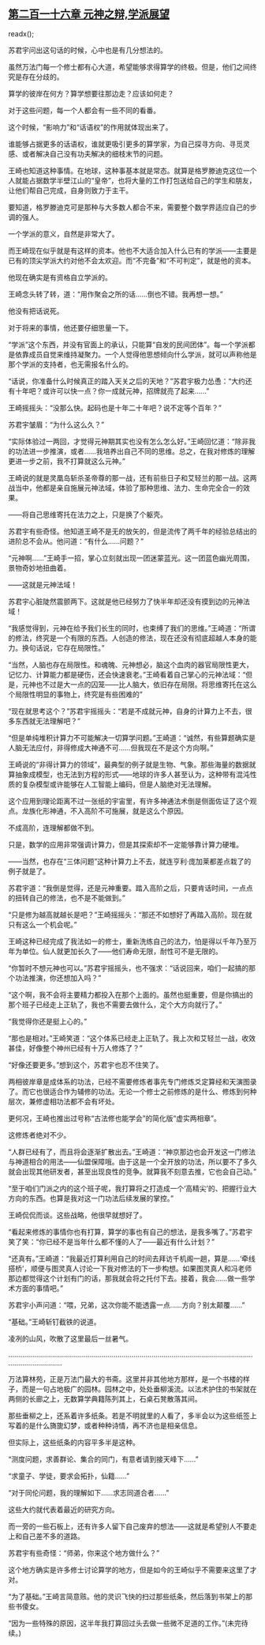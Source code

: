## [第二百一十六章 元神之辩,学派展望](https://www.xxbiquge.com/11_11207/9105379.html)
readx();

  苏君宇问出这句话的时候，心中也是有几分想法的。

  虽然万法门每一个修士都有心大道，希望能够求得算学的终极。但是，他们之间终究是存在分歧的。

  算学的彼岸在何方？算学想要往那边走？应该如何走？

  对于这些问题，每一个人都会有一些不同的看番。

  这个时候，“影响力”和“话语权”的作用就体现出来了。

  谁能够占据更多的话语权，谁就更吸引更多的算学家，为自己探寻方向、寻觅灵感、或者解决自己没有功夫解决的细枝末节的问题。

  王崎也知道这种事情。在地球，这种事基本就是常态。就算是格罗滕迪克这位一个人就能占据数学半壁江山的“皇帝”，也将大量的工作打包送给自己的学生和朋友，让他们帮自己完成，自身则致力于主干。

  要知道，格罗滕迪克可是那种与大多数人都合不来，需要整个数学界适应自己的步调的强人。

  一个学派的意义，自然是非常大了。

  而王崎现在似乎就是有这样的资本。他也不大适合加入什么已有的学派——主要是已有的顶尖学派大约对他不会太欢迎。而“不完备”和“不可判定”，就是他的资本。

  他现在确实是有资格自立学派的。

  王崎念头转了转，道：“用作聚会之所的话……倒也不错。我再想一想。”

  他没有把话说死。

  对于将来的事情，他还要仔细思量一下。

  “学派”这个东西，并没有官面上的承认，只能算“自发的民间团体”。每一个学派都是依靠成员自觉来维持凝聚力。一个人觉得他思想倾向什么学派，就可以声称他是那个学派的支持者，也无需报名什么的。

  “话说，你准备什么时候真正的踏入天关之后的天地？”苏君宇极力怂恿：“大约还有十年吧？或许可以快一点？你一成就元神，招牌就亮了起来……”

  王崎摇摇头：“没那么快。起码也是十年二十年吧？说不定等个百年？”

  苏君宇皱眉：“为什么这么久？”

  “实际体验过一两回，才觉得元神期其实也没有怎么怎么好。”王崎回忆道：“除非我的功法进一步推演，或者……我培养出自己不同的思维。总之，在我对修炼的理解更进一步之前，我不打算就这么元神。”

  王崎说的就是灵凰岛斩杀圣帝尊的那一战，还有前些日子和艾轻兰的那一战。这两战当中，他都是亲自施展元神法域，体验了那种思维、法力、生命完全合一的效果。

  ——将自己思维寄托在法力之上，只是换了个躯壳。

  苏君宇有些奇怪。他知道王崎不是无的放矢的，但是流传了两千年的经验总结出的进阶总不会从。他问道：“有什么……问题？”

  “元神啊……”王崎手一招，掌心立刻就出现一团迷蒙蓝光。这一团蓝色幽光周围，景物奇妙地扭曲着。

  ——这就是元神法域！

  苏君宇心脏陡然震颤两下。这就是他已经努力了快半年却还没有摸到边的元神法域！

  “我感觉得到，元神在给予我们长生的同时，也束缚了我们的思维。”王崎道：“所谓的修法，终究是一个有限的东西。人创造的修法，现在还没有彻底超越人本身的能力。换句话说，它存在局限性。”

  “当然，人脑也存在局限性。和魂魄、元神想必，脑这个血肉的器官局限性更大，记忆力、计算能力都是硬伤，还会快速衰老。”王崎看着自己掌心的元神法域：“但是，元神也不过是大一点的囚笼——比人脑大，依旧存在局限。将思维寄托在这么个局限性明显的事物上，终究是有些困难的”

  “现在就思考这个？”苏君宇摇摇头：“若是不成就元神，自身的计算力上不去，很多东西就无法理解吧？”

  “但是单纯堆积计算力不可能解决一切算学问题。”王崎道：“诚然，有些算题确实是人脑无法应付，非得修成大神通不可……但我现在不是这个方向啊。”

  王崎说的“非得计算力的领域”，最典型的例子就是生物、气象。那些海量的数据就算抽象成模型，也无法到方程的形式——地球的许多人甚至认为，这种带有混沌性质的复杂模型或许能够在人工智能上编码，但是人脑绝对无法理解。

  这个应用到理论距离不过一张纸的宇宙里，有许多神通法术倒是侧面佐证了这个观点。龙族化形神通，不入高阶不可施展，就是这么个原因。

  不成高阶，连理解都做不到。

  只是，数学的应用非常强调计算力，但是其探索却不一定能够靠计算力硬堆。

  ——当然，也存在“三体问题”这种计算力上不去，就连亨利·庞加莱都差点栽了的例子就是了。

  苏君宇道：“我倒是觉得，还是元神重要。踏入高阶之后，只要肯话时间，一点点的扭转自己的修法，也不是不能做到。”

  “只是修为越高就越长是吧？”王崎摇摇头：“那还不如想好了再踏入高阶。现在就只有这么一个机会呢。”

  王崎这种已经完成了我法如一的修士，重新洗练自己的法力，怕是得以千年乃至万年为单位。仙人就更加长久了——他们寿命无限，耐性可不是无限的。

  “你暂时不想元神也可以。”苏君宇摇摇头，也不强求：“话说回来，咱们一起搞的那个功法推演，你还想加入吗？”

  “这个啊，我不会将主要精力都投入在那个上面的。虽然也挺重要，但是你搞出的那个班子已经走上正轨了，我也不需要去做什么，定个大方向就行了。”

  “我觉得你还是挺上心的。”

  “那也是相对。”王崎笑道：“这个体系已经走上正轨了。我上次和艾轻兰一战，收效甚佳，好像整个神州已经有十万人修炼了？”

  “好像还要更多。”想到这个，苏君宇也忍不住笑了。

  两相彼岸章是成体系的功法，已经不需要修炼者事先专门修炼爻定算经和天演图录了。而它也很适合作为辅修的功法。无论一个修士之前修炼的是什么、修炼到何种层次，兼修虚相功法都不会有坏处。

  更何况，王崎也推出过号称“古法修也能学会”的简化版“虚实两相章”。

  这修炼者绝对不少。

  “人群已经有了，而且将会逐渐扩散出去。”王崎道：“神京那边也会开发这一门修法与神道相合的用法——仙盟保障哦。由于这是一个全开放的功法，所以要不了多久就会出现其他研发者，甚至出现良性的竞争。就算我不刻意去推，它也会自己动。”

  “至于咱们门派之内的这个班子呢，我打算将之打造成一个‘高精尖’的、把握行业大方向的东西。也算是我对这一门功法后续发展的掌控。”

  王崎侃侃而谈。这些战略，他很早就想好了。

  “看起来修炼的事情你也有打算，算学的事也有自己的想法，是我多嘴了。”苏君宇笑了笑：“你已经不是当年什么都不懂的人了——最近有什么计划？”

  “还真有。”王崎道：“我最近打算利用自己的时间去拜访千机阁一趟，算是……‘牵线搭桥’，顺便与图灵真人讨论一下我对修法的下一步构想。如果图灵真人和冯老师那边都觉得这个计划有门的话，那我就会将之托付下去。接着，我会……做一些学术方面的事情吧。”

  苏君宇小声问道：“喂，兄弟，这次你能不能透露一点……方向？别太颠覆……”

  “基础。”王崎斩钉截铁的说道。

  凌冽的山风，吹散了这里最后一丝暑气。

  ……………………………………………………………………………………………………………………………………

  万法算林苑，正是万法门最大的书斋。这里并非其他地方那样，是一个书楼的样子，而是一句占地极广的园林。园林之中，处处垂柳溪流。以法术护住的书架就在两侧的长廊之上，无数算学典籍陈列其上，石桌石凳散落其间。

  那些垂柳之上，还系着许多纸条。若是不明就里的人看了，多半会以为这些纸签上写着的是什么旖旎幻梦，或者种种诗情，再不济也是相亲信息。

  但实际上，这些纸条的内容平多半是这种。

  “测度问题，求善群论、集合的同门，有意者请到接天峰下……”

  “求童子、学徒，要求会拓扑，仙籍……”

  “对于同伦问题，我的理解如下……求志同道合者……”

  这些大约就代表着最近的研究方向。

  而一旁的一些石板上，还有许多人留下自己废弃的想法——这就是希望别人不要走上和自己差不多的道路。

  苏君宇有些奇怪：“师弟，你来这个地方做什么？”

  这个地方确实是许多修士讨论算学的地方，但是如今的王崎似乎不需要来这里了才对。

  “为了基础。”王崎言简意赅。他的灵识飞快的扫过那些纸条，然后落到书架上的那些书傻女。

  “因为一些特殊的原因，这半年我打算回过头去做一些微不足道的工作。”(未完待续。)
